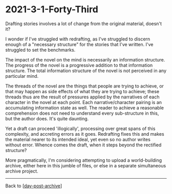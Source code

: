 # 2021-3-1-Forty-Third

Drafting stories involves a lot of change from the original material, doesn't it?

I wonder if I've struggled with redrafting, as I've struggled to discern enough of a "necessary structure" for the stories that I've written.  I've struggled to set the benchmarks.

The impact of the novel on the mind is necessarily an information structure.  The progress of the novel is a progressive addition to that information structure.  The total information structure of the novel is not perceived in any particular mind.

The threads of the novel are the things that people are trying to achieve, or that may happen as side effects of what they are trying to achieve; these threads thus are the result of pressures applied by the narratives of each character in the novel at each point.  Each narrative/character pairing is an accumulating information state as well.  The reader to achieve a reasonable comprehension does not need to understand every sub-structure in this, but the author does.  It's quite daunting.

Yet a draft can proceed 'illogically', processing over great spans of this complexity, and accreting errors as it goes.  Redrafting fixes this and makes the material nearer to its intended ideal, yet even so no author writes without error.  Whence comes the draft, when it steps beyond the rectified structure?

More pragmatically, I'm considering attempting to upload a world-building archive, either here in this jumble of files, or else in a separate simultaneous archive project.

---
Back to [[day-post-archive]]

[//begin]: # "Autogenerated link references for markdown compatibility"
[day-post-archive]: day-post-archive.md "Day Post Archive"
[//end]: # "Autogenerated link references"